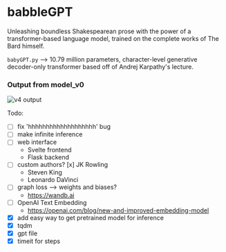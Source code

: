 # babbleGPT

Unleashing boundless Shakespearean prose with the power of a transformer-based language model, trained on the complete works of The Bard himself.

```babyGPT.py``` --> 10.79 million parameters, character-level generative decoder-only transformer based off of Andrej Karpathy's lecture.

### Output from model_v0

![v4 output](v4_output.png)

Todo:
- [ ] fix 'hhhhhhhhhhhhhhhhhhh' bug
- [ ] make infinite inference
- [ ] web interface
    - Svelte frontend
    - Flask backend
- [ ] custom authors?
    [x] JK Rowling
    - Steven King
    - Leonardo DaVinci
- [ ] graph loss --> weights and biases?
    - https://wandb.ai
- [ ] OpenAI Text Embedding
    - https://openai.com/blog/new-and-improved-embedding-model
- [x] add easy way to get pretrained model for inference 
- [x] tqdm
- [x] gpt file
- [x] timeit for steps
